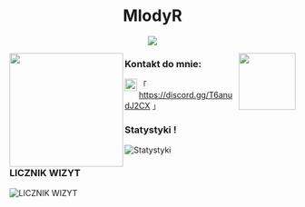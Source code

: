 
<h1 align="center">MlodyR</h1>

<p align="center">
  <img src="https://readme-typing-svg.herokuapp.com/?center=true&vCenter=true&color=da3287&width=500&lines=+discord.gg/T6anudJ2CX" />
</p>


<img align="left" height="200" src="https://media.giphy.com/media/YMkdLKfomkpDGNM9NB/giphy.gif"/>

<img align="right" height="100" src="https://media.giphy.com/media/YMkdLKfomkpDGNM9NB/giphy.gif"/>

### Kontakt do mnie: 

「 <img align="left" alt="Discord" width="22px" src="https://cdn.jsdelivr.net/npm/simple-icons@v3/icons/discord.svg" />https://discord.gg/T6anudJ2CX 」
<br />


### Statystyki !
![Statystyki](https://github-readme-stats.vercel.app/api?username=MlodyR&count_private=true&show_icons=true?theme=buefy)


 ### LICZNIK WIZYT
  ![LICZNIK WIZYT](https://profile-counter.glitch.me/MlodyR/count.svg)

<br />
